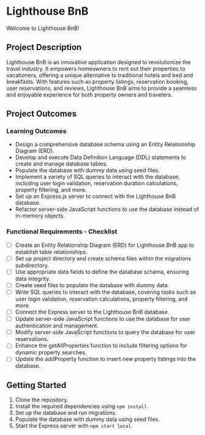 # Lighthouse BnB

Welcome to Lighthouse BnB!

## Project Description

Lighthouse BnB is an innovative application designed to revolutionize the travel industry. It empowers homeowners to rent out their properties to vacationers, offering a unique alternative to traditional hotels and bed and breakfasts. With features such as property listings, reservation booking, user reservations, and reviews, Lighthouse BnB aims to provide a seamless and enjoyable experience for both property owners and travelers.

## Project Outcomes

### Learning Outcomes

- Design a comprehensive database schema using an Entity Relationship Diagram (ERD).
- Develop and execute Data Definition Language (DDL) statements to create and manage database tables.
- Populate the database with dummy data using seed files.
- Implement a variety of SQL queries to interact with the database, including user login validation, reservation duration calculations, property filtering, and more.
- Set up an Express.js server to connect with the Lighthouse BnB database.
- Refactor server-side JavaScript functions to use the database instead of in-memory objects.

### Functional Requirements - Checklist

- [ ] Create an Entity Relationship Diagram (ERD) for Lighthouse BnB app to establish table relationships.
- [ ] Set up project directory and create schema files within the migrations subdirectory.
- [ ] Use appropriate data fields to define the database schema, ensuring data integrity.
- [ ] Create seed files to populate the database with dummy data.
- [ ] Write SQL queries to interact with the database, covering tasks such as user login validation, reservation calculations, property filtering, and more.
- [ ] Connect the Express server to the Lighthouse BnB database.
- [ ] Update server-side JavaScript functions to use the database for user authentication and management.
- [ ] Modify server-side JavaScript functions to query the database for user reservations.
- [ ] Enhance the getAllProperties function to include filtering options for dynamic property searches.
- [ ] Update the addProperty function to insert new property listings into the database.

## Getting Started

1. Clone the repository.
2. Install the required dependencies using `npm install`.
3. Set up the database and run migrations.
4. Populate the database with dummy data using seed files.
5. Start the Express server with `npm start local`.

